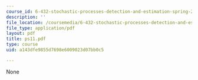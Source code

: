 ```yaml
---
course_id: 6-432-stochastic-processes-detection-and-estimation-spring-2004
description: ''
file_location: /coursemedia/6-432-stochastic-processes-detection-and-estimation-spring-2004/a143dfe9855d7698e6009023d07bb0c5_ps11.pdf
file_type: application/pdf
layout: pdf
title: ps11.pdf
type: course
uid: a143dfe9855d7698e6009023d07bb0c5

---
```

None